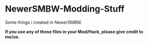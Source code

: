 # NewerSMBW-Modding-Stuff
Some things i created in NewerSMBW.

**If you use any of these files in your Mod/Hack, please give credit to me/us.**
